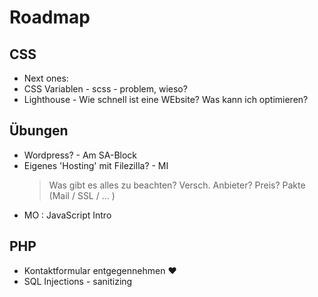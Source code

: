 # Roadmap

## CSS

- Next ones:
- CSS Variablen - scss - problem, wieso?
- Lighthouse - Wie schnell ist eine WEbsite? Was kann ich optimieren?

## Übungen

- Wordpress? - Am SA-Block
- Eigenes 'Hosting' mit Filezilla? - MI
  > Was gibt es alles zu beachten? Versch. Anbieter? Preis? Pakte (Mail / SSL / ... )
- MO : JavaScript Intro

## PHP

- Kontaktformular entgegennehmen ❤️
- SQL Injections - sanitizing
